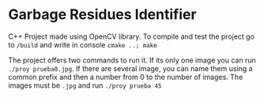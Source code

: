 # Garbage Residues Identifier
C++ Project made using OpenCV library. To compile and test the project go to `/build` and write in console `cmake ..; make`

The project offers two commands to run it. If its only one image you can run `./proy prueba0.jpg`. If there are several image, you can name them using a common prefix and then a number from 0 to the number of images. The images must be `.jpg` and run `./proy prueba 45`

